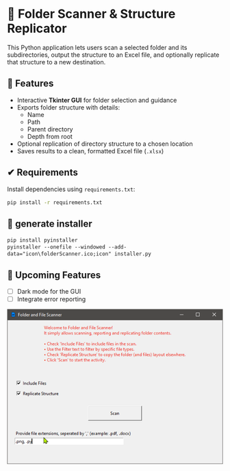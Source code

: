 # 📁 Folder Scanner & Structure Replicator

This Python application lets users scan a selected folder and its subdirectories, output the structure to an Excel file, and optionally replicate that structure to a new destination.

## 🚀 Features

- Interactive **Tkinter GUI** for folder selection and guidance
- Exports folder structure with details:
  - Name
  - Path
  - Parent directory
  - Depth from root
- Optional replication of directory structure to a chosen location
- Saves results to a clean, formatted Excel file (`.xlsx`)

## ✔ Requirements

Install dependencies using `requirements.txt`:

```bash
pip install -r requirements.txt
```

## 🧵 generate installer

```
pip install pyinstaller
pyinstaller --onefile --windowed --add-data="icon\folderScanner.ico;icon" installer.py
```

## 📢 Upcoming Features

- [ ] Dark mode for the GUI
- [ ] Integrate error reporting

<img src="Assets/Folder Scanner.png" alt="Folder Scanner" width="600"/>
